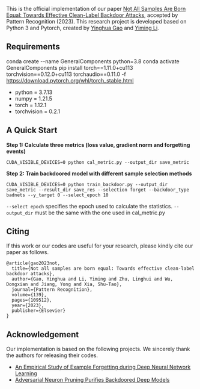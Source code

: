 
This is the official implementation of our paper [Not All Samples Are Born Equal: Towards Effective Clean-Label Backdoor Attacks](https://www.sciencedirect.com/science/article/abs/pii/S0031320323002121), accepted by Pattern Recognition (2023). This research project is developed based on Python 3 and Pytorch, created by [Yinghua Gao]() and [Yiming Li](http://liyiming.tech/).



## Requirements
conda create --name GeneralComponents python=3.8
conda activate GeneralComponents
pip install torch==1.11.0+cu113 torchvision==0.12.0+cu113 torchaudio==0.11.0 -f https://download.pytorch.org/whl/torch_stable.html

* python = 3.7.13
* numpy = 1.21.5
* torch = 1.12.1
* torchvision = 0.2.1

## A Quick Start
**Step 1: Calculate three metrics (loss value, gradient norm and forgetting events)**

```
CUDA_VISIBLE_DEVICES=0 python cal_metric.py --output_dir save_metric
```

**Step 2: Train backdoored model with different sample selection methods**

```
CUDA_VISIBLE_DEVICES=0 python train_backdoor.py --output_dir save_metric --result_dir save_res --selection forget --backdoor_type badnets --y_target 0 --select_epoch 10
```

`--select epoch` specifies the epoch used to calculate the statistics. `--output_dir` must be the same with the one used in cal_metric.py

## Citing
If this work or our codes are useful for your research, please kindly cite our paper as follows.

```
@article{gao2023not,
  title={Not all samples are born equal: Towards effective clean-label backdoor attacks},
  author={Gao, Yinghua and Li, Yiming and Zhu, Linghui and Wu, Dongxian and Jiang, Yong and Xia, Shu-Tao},
  journal={Pattern Recognition},
  volume={139},
  pages={109512},
  year={2023},
  publisher={Elsevier}
}
```




## Acknowledgement
Our implementation is based on the following projects. We sincerely thank the authors for releasing their codes.

* [An Empirical Study of Example Forgetting during Deep Neural Network Learning](https://github.com/mtoneva/example_forgetting)
* [Adversarial Neuron Pruning Purifies Backdoored Deep Models](https://github.com/csdongxian/ANP_backdoor)

